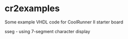 cr2examples
===========

Some example VHDL code for CoolRunner II starter board

sseg - using 7-segment character display
